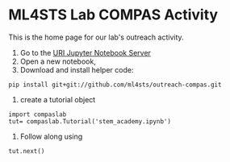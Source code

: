 # ML4STS Lab COMPAS Activity

This is the home page for our lab's outreach activity.  

<!-- Choose the page below for your specific event's detailed instructions -->

1. Go to the [URI Jupyter Notebook Server](https://jupyter.uri.edu/)
1. Open a new notebook,
1. Download and install helper code:

  ```
  pip install git+git://github.com/ml4sts/outreach-compas.git
  ```

1. create a tutorial object

  ```
  import compaslab
  tut= compaslab.Tutorial('stem_academy.ipynb')
  ```

1. Follow along using

  ```
  tut.next()
  ```
